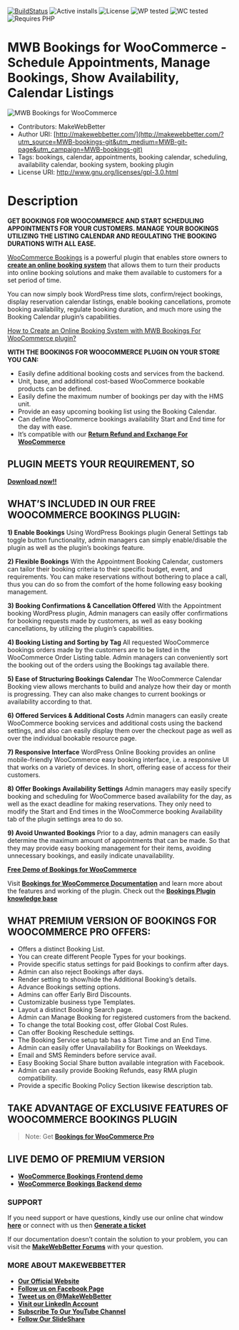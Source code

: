 
[![BuildStatus](https://img.shields.io/travis/twbs/bootstrap/v4-dev.svg)](https://travis-ci.org/twbs/bootstrap) ![Active installs](https://img.shields.io/badge/Active-10%2B-brightgreen) ![License](https://img.shields.io/badge/License-GPLv3%20or%20later-yellowgreen) ![WP tested](https://img.shields.io/badge/WP%20tested-5.8-brightgreen) ![WC tested](https://img.shields.io/badge/WC%20tested-5.6.0-brightgreen) ![Requires PHP](https://img.shields.io/badge/Requires%20PHP-7.2-blue)
# MWB Bookings for WooCommerce - Schedule Appointments, Manage Bookings, Show Availability, Calendar Listings
![MWB Bookings for WooCommerce](https://ps.w.org/mwb-bookings-for-woocommerce/assets/banner-772x250.png?rev=2588623)
* Contributors: MakeWebBetter
* Author URI: [http://makewebbetter.com/](http://makewebbetter.com/?utm_source=MWB-bookings-git&utm_medium=MWB-git-page&utm_campaign=MWB-bookings-git)
* Tags: bookings, calendar, appointments, booking calendar, scheduling, availability calendar, booking system, booking plugin
* License URI: http://www.gnu.org/licenses/gpl-3.0.html


# Description 
**GET BOOKINGS FOR WOOCOMMERCE AND START SCHEDULING APPOINTMENTS FOR YOUR CUSTOMERS. MANAGE YOUR BOOKINGS UTILIZING THE LISTING CALENDAR AND REGULATING THE BOOKING DURATIONS WITH ALL EASE.**

[WooCommerce Bookings](https://wordpress.org/plugins/mwb-bookings-for-woocommerce/) is a powerful plugin that enables store owners to [**create an online booking system**](https://makewebbetter.com/blog/woocommerce-online-booking-system/?utm_source=MWB-bookings-git&utm_medium=MWB-git-page&utm_campaign=MWB-bookings-git) that allows them to turn their products into online booking solutions and make them available to customers for a set period of time.

You can now simply book WordPress time slots, confirm/reject bookings, display reservation calendar listings, enable booking cancellations, promote booking availability, regulate booking duration, and much more using the Booking Calendar plugin’s capabilities.

[How to Create an Online Booking System with MWB Bookings For WooCommerce plugin?](https://www.youtube.com/watch?v=9ow97SzMHnM&t=658s)



**WITH THE BOOKINGS FOR WOOCOMMERCE PLUGIN ON YOUR STORE YOU CAN:**

* Easily define additional booking costs and services from the backend.
* Unit, base, and additional cost-based WooCommerce bookable products can be defined.
* Easily define the maximum number of bookings per day with the HMS unit.
* Provide an easy upcoming booking list using the Booking Calendar.
* Can define WooCommerce bookings availability Start and End time for the day with ease.
* It’s compatible with our [**Return Refund and Exchange For WooCommerce**](https://wordpress.org/plugins/woo-refund-and-exchange-lite/)


## PLUGIN MEETS YOUR REQUIREMENT, SO
[**Download now!!**](https://downloads.wordpress.org/plugin/mwb-bookings-for-woocommerce.zip)


## WHAT’S INCLUDED IN OUR FREE WOOCOMMERCE BOOKINGS PLUGIN:

**1) Enable Bookings**
Using WordPress Bookings plugin General Settings tab toggle button functionality, admin managers can simply enable/disable the plugin as well as the plugin’s bookings feature.

**2) Flexible Bookings**
With the Appointment Booking Calendar, customers can tailor their booking criteria to their specific budget, event, and requirements. You can make reservations without bothering to place a call, thus you can do so from the comfort of the home following easy booking management.

**3) Booking Confirmations & Cancellation Offered**
With the Appointment booking WordPress plugin, Admin managers can easily offer confirmations for booking requests made by customers, as well as easy booking cancellations, by utilizing the plugin’s capabilities.

**4) Booking Listing and Sorting by Tag**
All requested WooCommerce bookings orders made by the customers are to be listed in the WooCommerce Order Listing table. Admin managers can conveniently sort the booking out of the orders using the Bookings tag available there.

**5) Ease of Structuring Bookings Calendar**
The WooCommerce Calendar Booking view allows merchants to build and analyze how their day or month is progressing. They can also make changes to current bookings or availability according to that.


**6) Offered Services & Additional Costs**
Admin managers can easily create WooCommerce booking services and additional costs using the backend settings, and also can easily display them over the checkout page as well as over the individual bookable resource page.

**7) Responsive Interface**
WordPress Online Booking provides an online mobile-friendly WooCommerce easy booking interface, i.e. a responsive UI that works on a variety of devices. In short, offering ease of access for their customers.

**8) Offer Bookings Availability Settings**
Admin managers may easily specify booking and scheduling for WooCommerce based availability for the day, as well as the exact deadline for making reservations. They only need to modify the Start and End times in the WooCommerce booking Availability tab of the plugin settings area to do so.


**9) Avoid Unwanted Bookings**
Prior to a day, admin managers can easily determine the maximum amount of appointments that can be made. So that they may provide easy booking management for their items, avoiding unnecessary bookings, and easily indicate unavailability.


[**Free Demo of Bookings for WooCommerce**](https://demo.makewebbetter.com/mwb-bookings-for-woocommerce/?utm_source=MWB-bookings-git&utm_medium=MWB-git-page&utm_campaign=MWB-bookings-git)

Visit [**Bookings for WooCommerce Documentation**](https://docs.makewebbetter.com/mwb-bookings-for-woocommerce/?utm_source=MWB-bookings-git&utm_medium=MWB-git-page&utm_campaign=MWB-bookings-git) and learn more about the features and working of the plugin.
Check out the [**Bookings Plugin knowledge base**](https://support.makewebbetter.com/wordpress-plugins-knowledge-base/category/mwb-bookings-for-woocommerce/?utm_source=MWB-bookings-git&utm_medium=MWB-git-page&utm_campaign=MWB-bookings-git)


## WHAT PREMIUM VERSION OF BOOKINGS FOR WOOCOMMERCE PRO OFFERS:

* Offers a distinct Booking List.
* You can create different People Types for your bookings.
* Provide specific status settings for paid Bookings to confirm after days.
* Admin can also reject Bookings after days.
* Render setting to show/hide the Additional Booking’s details.
* Advance Bookings setting options.
* Admins can offer Early Bird Discounts.
* Customizable business type Templates.
* Layout a distinct Booking Search page.
* Admin can Manage Booking for registered customers from the backend.
* To change the total Booking cost, offer Global Cost Rules.
* Can offer Booking Reschedule settings.
* The Booking Service setup tab has a Start Time and an End Time.
* Admin can easily offer Unavailability for Bookings on Weekdays.
* Email and SMS Reminders before service avail.
* Easy Booking Social Share button available integration with Facebook.
* Admin can easily provide Booking Refunds, easy RMA plugin compatibility.
* Provide a specific Booking Policy Section likewise description tab.



## TAKE ADVANTAGE OF EXCLUSIVE FEATURES OF WOOCOMMERCE BOOKINGS PLUGIN

> Note:  Get [**Bookings for WooCommerce Pro**](https://makewebbetter.com/product/bookings-for-woocommerce-pro/?utm_source=MWB-bookings-git&utm_medium=MWB-git-page&utm_campaign=MWB-bookings-git)

## LIVE DEMO OF PREMIUM VERSION

* [**WooCommerce Bookings Frontend demo**](https://demo.makewebbetter.com/bookings-for-woocommerce-pro/?utm_source=MWB-bookings-git&utm_medium=MWB-git-page&utm_campaign=MWB-bookings-git)
* [**WooCommerce Bookings Backend demo**](https://demo.makewebbetter.com/bookings-for-woocommerce-pro/get-personal-demo/?utm_source=MWB-bookings-git&utm_medium=MWB-git-page&utm_campaign=MWB-bookings-git)



### **SUPPORT**
If you need support or have questions, kindly use our online chat window [**here**](https://makewebbetter.com/?utm_source=MWB-bookings-git&utm_medium=MWB-git-page&utm_campaign=MWB-bookings-git) or connect with us then [**Generate a ticket**](https://makewebbetter.com/submit-query/?utm_source=MWB-bookings-git&utm_medium=MWB-git-page&utm_campaign=MWB-bookings-git)

If our documentation doesn’t contain the solution to your problem, you can visit the [**MakeWebBetter Forums**](https://forums.makewebbetter.com/?utm_source=MWB-bookings-git&utm_medium=MWB-git-page&utm_campaign=MWB-bookings-git) with your question.





### **MORE ABOUT MAKEWEBBETTER**

- [**Our Official Website**](https://makewebbetter.com/?utm_source=MWB-bookings-git&utm_medium=MWB-git-page&utm_campaign=MWB-bookings-git)
- [**Follow us on Facebook Page**](https://www.facebook.com/makewebbetter)
- [**Tweet us on @MakeWebBetter**](https://twitter.com/makewebbetter)
- [**Visit our LinkedIn Account**](https://www.linkedin.com/company/makewebbetter)
- [**Subscribe To Our YouTube Channel**](https://www.youtube.com/channel/UC7nYNf0JETOwW3GOD_EW2Ag)
- [**Follow Our SlideShare**](https://www.slideshare.net/MakeWebBetter)




